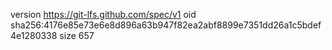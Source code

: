 version https://git-lfs.github.com/spec/v1
oid sha256:4176e85e73e6e8d896a63b947f82ea2abf8899e7351dd26a1c5bdef4e1280338
size 657
